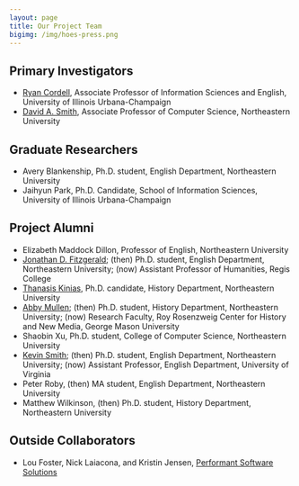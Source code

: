 ```yaml
---
layout: page
title: Our Project Team
bigimg: /img/hoes-press.png
---
```


## Primary Investigators

+ <a href="http://ryancordell.org" target="_blank">Ryan Cordell</a>, Associate Professor of Information Sciences and English, University of Illinois Urbana-Champaign
+ <a href="http://www.ccs.neu.edu/home/dasmith/" target="_blank">David A. Smith</a>, Associate Professor of Computer Science, Northeastern University


## Graduate Researchers

+ Avery Blankenship, Ph.D. student, English Department, Northeastern University
+ Jaihyun Park, Ph.D. Candidate, School of Information Sciences, University of Illinois Urbana-Champaign

## Project Alumni

+ Elizabeth Maddock Dillon, Professor of English, Northeastern University
+ <a href="http://www.jonathandfitzgerald.com" target="_blank">Jonathan D. Fitzgerald</a>; (then) Ph.D. student, English Department, Northeastern University; (now) Assistant Professor of Humanities, Regis College
+ <a href="http://dighist15.kinias.org/" target="_blank">Thanasis Kinias</a>, Ph.D. candidate, History Department, Northeastern University
+ <a href="http://abbymullen.org" target="_blank">Abby Mullen</a>; (then) Ph.D. student, History Department, Northeastern University; (now) Research Faculty, Roy Rosenzweig Center for History and New Media, George Mason University
+ Shaobin Xu, Ph.D. student, College of Computer Science, Northeastern University
+ <a href="http://kevingeraldsmith.com" target="_blank">Kevin Smith</a>; (then) Ph.D. student, English Department, Northeastern University; (now) Assistant Professor, English Department, University of Virginia
+ Peter Roby, (then) MA student, English Department, Northeastern University
+ Matthew Wilkinson, (then) Ph.D. student, History Department, Northeastern University

## Outside Collaborators

+ Lou Foster, Nick Laiacona, and Kristin Jensen, <a href="http://www.performantsoftware.com" target="_blank">Performant Software Solutions</a>